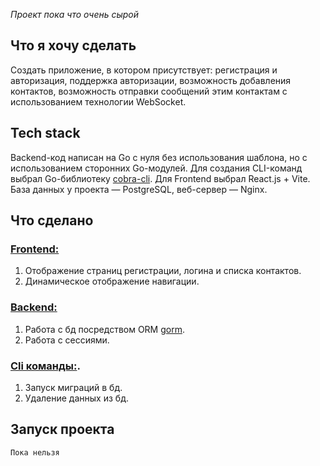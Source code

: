 <p><em>Проект пока что очень сырой</em></p>
<h2>Что я хочу сделать</h2>
<p>Создать приложение, в котором присутствует: регистрация и авторизация, поддержка авторизации, возможность добавления контактов, возможность отправки сообщений этим контактам с использованием технологии WebSocket.</p>
<h2>Tech stack</h2>
<p>Backend-код написан на Go с нуля без использования шаблона, но с использованием сторонних Go-модулей. Для создания CLI-команд выбрал Go-библиотеку <a href="https://github.com/spf13/cobra">cobra-cli</a>. Для Frontend выбрал React.js + Vite. База данных у проекта — PostgreSQL, веб-сервер — Nginx.</p>
<h2>Что сделано</h2>
<h3><a href="https://github.com/alekssmv/gochat/tree/main/src/Frontend">Frontend:</a></h3>
<ol>
  <li>Отображение страниц регистрации, логина и списка контактов.</li>
  <li>Динамическое отображение навигации.</li>
</ol>
<h3><a href="https://github.com/alekssmv/gochat/tree/main/src/Backend">Backend:</a></h3>
<ol>
  <li>Работа с бд посредством ORM <a href="https://github.com/go-gorm/gorm">gorm</a>.</li>
  <li>Работа с сессиями.</li>
</ol>
<h3><a href="https://github.com/alekssmv/gochat/tree/main/src/Cli">Cli команды:</a>.</h3>
<ol>
  <li>Запуск миграций в бд.</li>
  <li>Удаление данных из бд.</li>
</ol>
<h2>Запуск проекта</h2>
<code>Пока нельзя</code>
